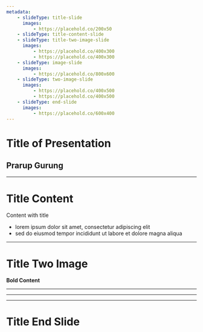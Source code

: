 ```yaml
---
metadata:
    - slideType: title-slide
      images:
          - https://placehold.co/200x50
    - slideType: title-content-slide
    - slideType: title-two-image-slide
      images:
          - https://placehold.co/400x300
          - https://placehold.co/400x300
    - slideType: image-slide
      images:
          - https://placehold.co/800x600
    - slideType: two-image-slide
      images:
          - https://placehold.co/400x500
          - https://placehold.co/400x500
    - slideType: end-slide
      images:
          - https://placehold.co/600x400
---
```


# Title of Presentation

## Prarup Gurung

---

# Title Content

Content with title

-   lorem ipsum dolor sit amet, consectetur adipiscing elit
-   sed do eiusmod tempor incididunt ut labore et dolore magna aliqua

---

# Title Two Image

**Bold Content**

---

---

---

# Title End Slide
